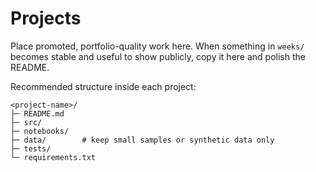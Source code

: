 # Projects

Place promoted, portfolio-quality work here. When something in `weeks/` becomes
stable and useful to show publicly, copy it here and polish the README.

Recommended structure inside each project:
```
<project-name>/
├─ README.md
├─ src/
├─ notebooks/
├─ data/        # keep small samples or synthetic data only
├─ tests/
└─ requirements.txt
```
